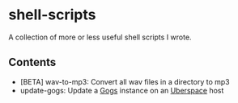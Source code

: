 # shell-scripts
A collection of more or less useful shell scripts I wrote.

## Contents
- [BETA] wav-to-mp3: Convert all wav files in a directory to mp3
- update-gogs: Update a [Gogs](https://gogs.io) instance on an [Uberspace](https://uberspace.de) host
